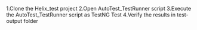 1.Clone the Helix_test project
2.Open AutoTest_TestRunner script
3.Execute the AutoTest_TestRunner script as TestNG Test
4.Verify the results in test-output folder
